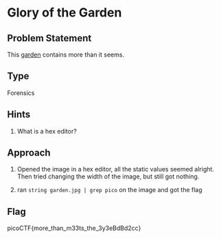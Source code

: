 # Glory of the Garden

## Problem Statement

This [garden](https://jupiter.challenges.picoctf.org/static/d0e1ffb10fc0017c6a82c57900f3ffe3/garden.jpg) contains more than it seems.

## Type

Forensics

## Hints

1. What is a hex editor?

## Approach

1. Opened the image in a hex editor, all the static values seemed alright. Then tried changing the width of the image, but still got nothing.

2. ran `string garden.jpg | grep pico` on the image and got the flag

## Flag

picoCTF{more_than_m33ts_the_3y3eBdBd2cc}